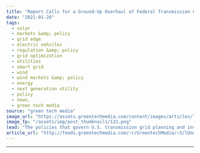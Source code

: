 ```yaml
---
title: "Report Calls for a Ground-Up Overhaul of Federal Transmission Grid Policy"
date: "2021-01-28"
tags: 
  - solar
  - markets &amp; policy
  - grid edge
  - electric vehicles
  - regulation &amp; policy
  - grid optimization
  - utilities
  - smart grid
  - wind
  - wind markets &amp; policy
  - energy
  - next generation utility
  - policy
  - news,
  - green tech media
source: "green tech media"
image_url: "https://assets.greentechmedia.com/content/images/articles/Transmission_Lines_Shutterstock_XL.jpg"
image_fp: "/assets/img/post_thumbnails/122.png"
lead: "The policies that govern U.S. transmission grid planning and investment can’t support the country’s need for an unprecedented expansion of clean energy. Federal regulators need to declare the current paradigm “unjust and unreasonable,” and implement  ..."
article_url: "http://feeds.greentechmedia.com/~r/GreentechMedia/~3/lOnm_GU9NCI/making-the-case-for-a-ground-up-federal-transmission-grid-policy-overhaul"
---
```


---
